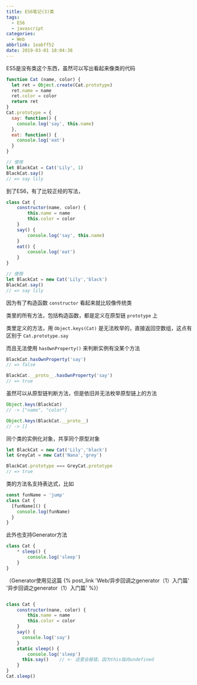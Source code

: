 ```yaml
---
title: ES6笔记(3)类
tags:
  - ES6
  - javascript
categories:
  - Web
abbrlink: 1eabff52
date: 2019-03-01 18:04:38
---
```


ES5是没有类这个东西，虽然可以写出看起来像类的代码

```js
function Cat (name, color) {
  let ret = Object.create(Cat.prototype)
  ret.name = name
  ret.color = color
  return ret
}
Cat.prototype = {
  say: function() {
	console.log('say', this.name)
  },
  eat: function() {
	console.log('eat')
  }
}

// 使用
let BlackCat = Cat('Lily', 1)
BlackCat.say()
// => say lily
```

到了ES6，有了比较正经的写法，
```js
class Cat {
    constructor(name, color) {
        this.name = name
        this.color = color
    }
    say() {
    	console.log('say', this.name)
    }
    eat() {
        console.log('eat')
    }
}

// 使用
let BlackCat = new Cat('Lily','black')
BlackCat.say()
// => say lily
```

因为有了构造函数 `constructor` 看起来就比较像传统类

<!--more-->

类里的所有方法，包括构造函数，都是定义在原型链 `prototype` 上

类里定义的方法，用 `Object.keys(Cat)` 是无法枚举的，直接返回空数组，这点有区别于 `Cat.prototype.say`

而且无法使用 `hasOwnProperty()` 来判断实例有没某个方法

```js
BlackCat.hasOwnProperty('say')
// => false

BlackCat.__proto__.hasOwnProperty('say')
// => true
```

虽然可以从原型链判断方法，但是依旧并无法枚举原型链上的方法

```js
Object.keys(BlackCat)
// -> ["name", "color"]

Object.keys(BlackCat.__proto__)
// -> []
```

同个类的实例化对象，共享同个原型对象

```js
let BlackCat = new Cat('Lily','black')
let GreyCat = new Cat('Nana','grey')

BlackCat.prototype === GreyCat.prototype
// => true
```

类的方法名支持表达式，比如

```js
const funName = 'jump'
class Cat {
  [funName]() {
	console.log(funName)
  }
}
```

此外也支持Generator方法

```js
class Cat {
    * sleep() {
    	console.log('sleep')
    }
}
```

（Generator使用见这篇 {% post_link 'Web/异步回调之generator（1）入门篇' '异步回调之generator（1）入门篇' %}）

```js

class Cat {
    constructor(nane, color) {
        this.name = name
        this.color = color
    }
    say() {
      console.log('say')
    }
    static sleep() {
    	console.log('sleep')
      this.say()    // <- 这里会报错，因为this指向undefined
    }
}
Cat.sleep()
```